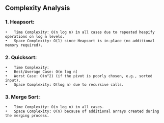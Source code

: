 ## Complexity Analysis

### 1.	Heapsort:
	•	Time Complexity: O(n log n) in all cases due to repeated heapify operations on log n levels.
	•	Space Complexity: O(1) since Heapsort is in-place (no additional memory required).
 
 ### 2.	Quicksort:
	•	Time Complexity:
	•	Best/Average Case: O(n log n)
	•	Worst Case: O(n^2) (if the pivot is poorly chosen, e.g., sorted input).
	•	Space Complexity: O(log n) due to recursive calls.
 
 ### 3.	Merge Sort:
	•	Time Complexity: O(n log n) in all cases.
	•	Space Complexity: O(n) because of additional arrays created during the merging process.
